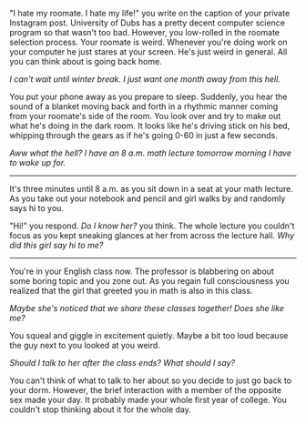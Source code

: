 "I hate my roomate. I hate my life!" you write on the caption of your private Instagram post. University of Dubs has a pretty decent computer science program so that wasn't too bad. However, you low-rolled in the roomate selection process. Your roomate is weird. Whenever you're doing work on your computer he just stares at your screen. He's just weird in general. All you can think about is going back home.

*I can't wait until winter break. I just want one month away from this hell.*

You put your phone away as you prepare to sleep. Suddenly, you hear the sound of a blanket moving back and forth in a rhythmic manner coming from your roomate's side of the room. You look over and try to make out what he's doing in the dark room. It looks like he's driving stick on his bed, whipping through the gears as if he's going 0-60 in just a few seconds.

*Aww what the hell? I have an 8 a.m. math lecture tomorrow morning I have to wake up for.*

<hr>

It's three minutes until 8 a.m. as you sit down in a seat at your math lecture. As you take out your notebook and pencil and girl walks by and randomly says hi to you. 

"Hi!" you respond. *Do I know her?* you think. The whole lecture you couldn't focus as you kept sneaking glances at her from across the lecture hall. *Why did this girl say hi to me?*

<hr>

You're in your English class now. The professor is blabbering on about some boring topic and you zone out. As you regain full consciousness you realized that the girl that greeted you in math is also in this class.

*Maybe she's noticed that we share these classes together! Does she like me?*

You squeal and giggle in excitement quietly. Maybe a bit too loud because the guy next to you looked at you weird.

*Should I talk to her after the class ends? What should I say?*

You can't think of what to talk to her about so you decide to just go back to your dorm. However, the brief interaction with a member of the opposite sex made your day. It probably made your whole first year of college. You couldn't stop thinking about it for the whole day.